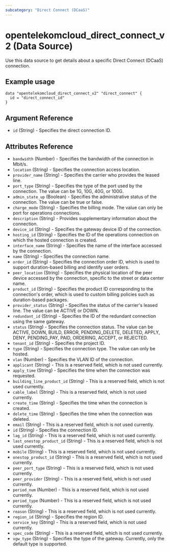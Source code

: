 ```yaml
---
subcategory: "Direct Connect (DCaaS)"
---
```

# opentelekomcloud_direct_connect_v2 (Data Source)

Use this data source to get details about a specific Direct Connect (DCaaS) connection.

Example usage
-----------------

```hcl
data "opentelekomcloud_direct_connect_v2" "direct_connect" {
  id = "direct_connect_id"
}
```


## Argument Reference

- `id` (String) - Specifies the direct connection ID.

## Attributes Reference
* `bandwidth` (Number) - Specifies the bandwidth of the connection in Mbit/s.
* `location` (String) - Specifies the connection access location.
* `provider_name` (String) - Specifies the carrier who provides the leased line.
* `port_type` (String) - Specifies the type of the port used by the connection. The value can be 1G, 10G, 40G, or 100G.
* `admin_state_up` (Boolean)  - Specifies the administrative status of the connection. The value can be true or false.
* `charge_mode` (String) - Specifies the billing mode. The value can only be port for operations connections.
* `description` (String) - Provides supplementary information about the connection.
* `device_id` (String) - Specifies the gateway device ID of the connection.
* `hosting_id` (String) - Specifies the ID of the operations connection on which the hosted connection is created.
* `interface_name` (String) - Specifies the name of the interface accessed by the connection.
* `name` (String) - Specifies the connection name.
* `order_id` (String) - Specifies the connection order ID, which is used to support duration-based billing and identify user orders.
* `peer_location` (String) - Specifies the physical location of the peer device accessed by the connection, specific to the street or data center name.
* `product_id` (String) - Specifies the product ID corresponding to the connection's order, which is used to custom billing policies such as duration-based packages.
* `provider_status` (String) - Specifies the status of the carrier's leased line. The value can be ACTIVE or DOWN.
* `redundant_id` (String) - Specifies the ID of the redundant connection using the same gateway.
* `status` (String) - Specifies the connection status.
  The value can be ACTIVE, DOWN, BUILD, ERROR, PENDING_DELETE, DELETED, APPLY, DENY, PENDING_PAY, PAID, ORDERING, ACCEPT, or REJECTED.
* `tenant_id` (String) - Specifies the project ID.
* `type` (String) - Specifies the connection type. The value can only be hosted.
* `vlan` (Number) - Specifies the VLAN ID of the connection.
* `applicant` (String) - This is a reserved field, which is not used currently.
* `apply_time` (String) - Specifies the time when the connection was requested.
* `building_line_product_id` (String) - This is a reserved field, which is not used currently.
* `cable_label` (String) - This is a reserved field, which is not used currently.
* `create_time` (String) - Specifies the time when the connection is created.
* `delete_time` (String) - Specifies the time when the connection was deleted.
* `email` (String) - This is a reserved field, which is not used currently.
* `id` (String) - Specifies the connection ID.
* `lag_id` (String) - This is a reserved field, which is not used currently.
* `last_onestop_product_id` (String) - This is a reserved field, which is not used currently.
* `mobile` (String) - This is a reserved field, which is not used currently.
* `onestop_product_id` (String) - This is a reserved field, which is not used currently.
* `peer_port_type` (String) - This is a reserved field, which is not used currently.
* `peer_provider` (String) - This is a reserved field, which is not used currently.
* `period_num` (Number) - This is a reserved field, which is not used currently.
* `period_type` (Number) - This is a reserved field, which is not used currently.
* `reason` (String) - This is a reserved field, which is not used currently.
* `region_id` (String) - Specifies the region ID.
* `service_key` (String) - This is a reserved field, which is not used currently.
* `spec_code` (String) - This is a reserved field, which is not used currently.
* `vgw_type` (String) - Specifies the type of the gateway. Currently, only the default type is supported.
